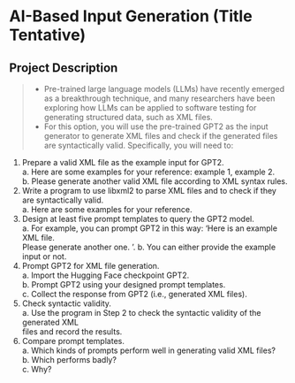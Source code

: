 # AI-Based Input Generation (Title Tentative)

## Project Description
> * Pre-trained large language models (LLMs) have recently emerged as a breakthrough technique, and many researchers have been exploring how LLMs can be applied to software testing for
generating structured data, such as XML files.
> * For this option, you will use the pre-trained GPT2 as the input generator to generate XML files and check if the generated files are syntactically valid. Specifically, you will need to:
1. Prepare a valid XML file as the example input for GPT2.  
a. Here are some examples for your reference: example 1, example 2.  
b. Please generate another valid XML file according to XML syntax rules.  
2. Write a program to use libxml2 to parse XML files and to check if they are syntactically
valid.  
a. Here are some examples for your reference.  
3. Design at least five prompt templates to query the GPT2 model.  
a. For example, you can prompt GPT2 in this way: ‘Here is an example XML file.  
Please generate another one. <sample-xml>’.
b. You can either provide the example input or not.  
4. Prompt GPT2 for XML file generation.  
a. Import the Hugging Face checkpoint GPT2.  
b. Prompt GPT2 using your designed prompt templates.  
c. Collect the response from GPT2 (i.e., generated XML files).  
5. Check syntactic validity.  
a. Use the program in Step 2 to check the syntactic validity of the generated XML  
files and record the results.
6. Compare prompt templates.  
a. Which kinds of prompts perform well in generating valid XML files?  
b. Which performs badly?  
c. Why?  